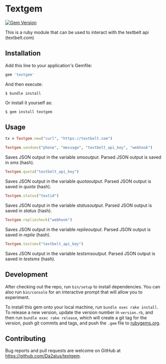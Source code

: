 # Textgem
[![Gem Version](https://badge.fury.io/rb/textgem.svg)](https://badge.fury.io/rb/textgem)

This is a ruby module that can be used to interact with the
textbelt api (textbelt.com)

## Installation

Add this line to your application's Gemfile:

```ruby
gem 'textgem'
```

And then execute:

    $ bundle install

Or install it yourself as:

    $ gem install textgem

## Usage

```ruby
tx = Textgem.new("curl", "https://textbelt.com")

Textgem.sendsms("phone", "message", "textbelt_api_key", "webhook")
```
Saves JSON output in the variable *smsoutput*. Parsed JSON output is saved in *sms* (hash).

```ruby
Textgem.quota("textbelt_api_key")
```
Saves JSON output in the variable *quotaoutput*. Parsed JSON output is saved in *quota* (hash).

```ruby
Textgem.status("textid")
```
Saves JSON output in the variable *statusoutput*. Parsed JSON output is saved in *status* (hash).

```ruby
Textgem.repliecheck("webhook")
```
Saves JSON output in the variable *replieoutput*. Parsed JSON output is saved in *replie* (hash).

```ruby
Textgem.testsms("textbelt_api_key")
```
Saves JSON output in the variable *testsmsoutput*. Parsed JSON output is saved in *testsms* (hash).

## Development

After checking out the repo, run `bin/setup` to install dependencies. You can also run `bin/console` for an interactive prompt that will allow you to experiment.

To install this gem onto your local machine, run `bundle exec rake install`. To release a new version, update the version number in `version.rb`, and then run `bundle exec rake release`, which will create a git tag for the version, push git commits and tags, and push the `.gem` file to [rubygems.org](https://rubygems.org).

## Contributing

Bug reports and pull requests are welcome on GitHub at https://github.com/Da2alus/textgem.
